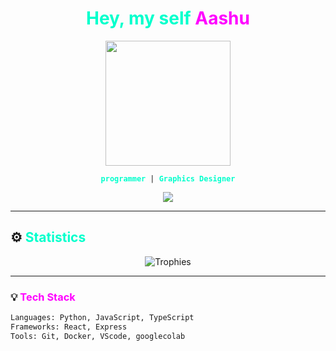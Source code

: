 <h1 align="center" style="color:#00ffcc;">Hey, my self <span style="color:#ff00ff;">Aashu</span></h1>

<p align="center">
  <img src="your-image-url-here" width="200" />
</p>

<p align="center">
  <code><b style="color:#00ffcc;">programmer</b> | <b style="color:#00ffcc;">Graphics Designer</b></code>
</p>

<p align="center">
  <a href="https://t.me/yourusername" target="_blank">
    <img src="https://img.shields.io/badge/TELEGRAM-00acee?style=for-the-badge&logo=telegram&logoColor=white" />
  </a>
</p>

---

## ⚙️ <span style="color:#00ffcc;">Statistics</span>

<div align="center">

![Trophies](https://github-profile-trophy.vercel.app/?username=MrRizoel&theme=onedark&title=Stars,Followers,Repositories,Commits,Issues,PullRequest)

</div>

---

### 💡 <span style="color:#ff00ff;">Tech Stack</span>

```bash
Languages: Python, JavaScript, TypeScript
Frameworks: React, Express
Tools: Git, Docker, VScode, googlecolab
